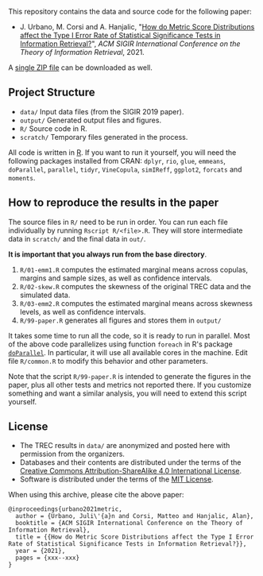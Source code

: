 This repository contains the data and source code for the following paper:

* J. Urbano, M. Corsi and A. Hanjalic, "[How do Metric Score Distributions affect the Type I Error Rate of Statistical Significance Tests in Information Retrieval?](http://julian-urbano.info/files/publications/047-how-metric-score-distributions-affect-type-i-error-rate-statistical-significance-tests-information-retrieval.pdf)", *ACM SIGIR International Conference on the Theory of Information Retrieval*, 2021.

A [single ZIP file](https://github.com/julian-urbano/ictir2021-metric/archive/master.zip) can be downloaded as well.

## Project Structure

* `data/` Input data files (from the SIGIR 2019 paper).
* `output/` Generated output files and figures.
* `R/` Source code in R.
* `scratch/` Temporary files generated in the process.

All code is written in [R](https://www.r-project.org). If you want to run it yourself, you will need the following packages installed from CRAN: `dplyr`, `rio`, `glue`, `emmeans`, `doParallel`, `parallel`, `tidyr`, `VineCopula`, `simIReff`, `ggplot2`, `forcats` and `moments`.

## How to reproduce the results in the paper 

The source files in `R/` need to be run in order. You can run each file individually by running `Rscript R/<file>.R`. They will store intermediate data in `scratch/` and the final data in `out/`.

**It is important that you always run from the base directory**.

1. `R/01-emm1.R` computes the estimated marginal means across copulas, margins and sample sizes, as well as confidence intervals.
2. `R/02-skew.R` computes the skewness of the original TREC data and the simulated data.
3. `R/03-emm2.R` computes the estimated marginal means across skewness levels, as well as confidence intervals.
4. `R/99-paper.R` generates all figures and stores them in `output/`

It takes some time to run all the code, so it is ready to run in parallel. Most of the above code parallelizes using function `foreach` in R's package [`doParallel`](https://cran.r-project.org/web/packages/doParallel/index.html). In particular, it will use all available cores in the machine. Edit file `R/common.R` to modify this behavior and other parameters.

Note that the script `R/99-paper.R` is intended to generate the figures in the paper, plus all other tests and metrics not reported there. If you customize something and want a similar analysis, you will need to extend this script yourself.

## License

* The TREC results in `data/` are anonymized and posted here with permission from the organizers.
* Databases and their contents are distributed under the terms of the [Creative Commons Attribution-ShareAlike 4.0 International License](http://creativecommons.org/licenses/by-sa/4.0/).
* Software is distributed under the terms of the [MIT License](https://opensource.org/licenses/MIT).

When using this archive, please cite the above paper:

    @inproceedings{urbano2021metric,
      author = {Urbano, Juli\'{a}n and Corsi, Matteo and Hanjalic, Alan},
      booktitle = {ACM SIGIR International Conference on the Theory of Information Retrieval},
      title = {{How do Metric Score Distributions affect the Type I Error Rate of Statistical Significance Tests in Information Retrieval?}},
      year = {2021},
      pages = {xxx--xxx}
    }
